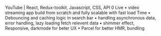 YouTube | React, Redux-toolkit, Javascript, CSS, API	0 Live
•	video streaming app build from scratch and fully scalable with fast load Time
•	Debouncing and caching logic in search bar
•	handling asynchronous data, error handling, lazy loading fetch relevent data
•	shimmer effect, Responsive, darkmode for beter UX
•	Parcel for better HMR, bundling
